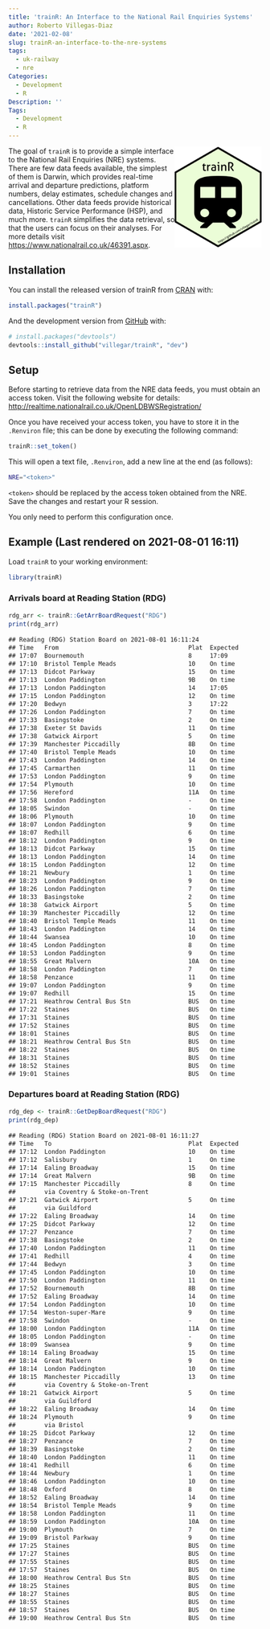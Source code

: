 ```yaml
---
title: 'trainR: An Interface to the National Rail Enquiries Systems'
author: Roberto Villegas-Diaz
date: '2021-02-08'
slug: trainR-an-interface-to-the-nre-systems
tags:
  - uk-railway
  - nre
Categories:
  - Development
  - R
Description: ''
Tags:
  - Development
  - R
---
```


<img src="https://raw.githubusercontent.com/villegar/trainR/main/inst/images/logo.png" alt="logo" align="right" height=200px/>

The goal of `trainR` is to provide a simple interface to the 
National Rail Enquiries (NRE) systems. There are few data feeds 
available, the simplest of them is Darwin, which provides real-time 
arrival and departure predictions, platform numbers, delay estimates, 
schedule changes and cancellations. Other data feeds provide historical 
data, Historic Service Performance (HSP), and much more. `trainR` 
simplifies the data retrieval, so that the users can focus on their 
analyses. For more details visit 
https://www.nationalrail.co.uk/46391.aspx.

## Installation

You can install the released version of trainR from [CRAN](https://CRAN.R-project.org) with:

``` r
install.packages("trainR")
```

And the development version from [GitHub](https://github.com/) with:

``` r
# install.packages("devtools")
devtools::install_github("villegar/trainR", "dev")
```

## Setup
Before starting to retrieve data from the NRE data feeds, you must obtain an access token. 
Visit the following website for details: http://realtime.nationalrail.co.uk/OpenLDBWSRegistration/

Once you have received your access token, you have to store it in the `.Renviron` file; this can be 
done by executing the following command:


```r
trainR::set_token()
```

This will open a text file, `.Renviron`, add a new line at the end (as follows):

```bash
NRE="<token>"
```

`<token>` should be replaced by the access token obtained from the NRE. Save the changes and restart 
your R session.

You only need to perform this configuration once.

## Example (Last rendered on 2021-08-01 16:11)

Load `trainR` to your working environment:

```r
library(trainR)
```

### Arrivals board at Reading Station (RDG)


```r
rdg_arr <- trainR::GetArrBoardRequest("RDG")
print(rdg_arr)
```

```
## Reading (RDG) Station Board on 2021-08-01 16:11:24
## Time   From                                    Plat  Expected
## 17:07  Bournemouth                             8     17:09
## 17:10  Bristol Temple Meads                    10    On time
## 17:13  Didcot Parkway                          15    On time
## 17:13  London Paddington                       9B    On time
## 17:13  London Paddington                       14    17:05
## 17:15  London Paddington                       12    On time
## 17:20  Bedwyn                                  3     17:22
## 17:26  London Paddington                       7     On time
## 17:33  Basingstoke                             2     On time
## 17:38  Exeter St Davids                        11    On time
## 17:38  Gatwick Airport                         5     On time
## 17:39  Manchester Piccadilly                   8B    On time
## 17:40  Bristol Temple Meads                    10    On time
## 17:43  London Paddington                       14    On time
## 17:45  Carmarthen                              11    On time
## 17:53  London Paddington                       9     On time
## 17:54  Plymouth                                10    On time
## 17:56  Hereford                                11A   On time
## 17:58  London Paddington                       -     On time
## 18:05  Swindon                                 -     On time
## 18:06  Plymouth                                10    On time
## 18:07  London Paddington                       9     On time
## 18:07  Redhill                                 6     On time
## 18:12  London Paddington                       9     On time
## 18:13  Didcot Parkway                          15    On time
## 18:13  London Paddington                       14    On time
## 18:15  London Paddington                       12    On time
## 18:21  Newbury                                 1     On time
## 18:23  London Paddington                       9     On time
## 18:26  London Paddington                       7     On time
## 18:33  Basingstoke                             2     On time
## 18:38  Gatwick Airport                         5     On time
## 18:39  Manchester Piccadilly                   12    On time
## 18:40  Bristol Temple Meads                    11    On time
## 18:43  London Paddington                       14    On time
## 18:44  Swansea                                 10    On time
## 18:45  London Paddington                       8     On time
## 18:53  London Paddington                       9     On time
## 18:55  Great Malvern                           10A   On time
## 18:58  London Paddington                       7     On time
## 18:58  Penzance                                11    On time
## 19:07  London Paddington                       9     On time
## 19:07  Redhill                                 15    On time
## 17:21  Heathrow Central Bus Stn                BUS   On time
## 17:22  Staines                                 BUS   On time
## 17:31  Staines                                 BUS   On time
## 17:52  Staines                                 BUS   On time
## 18:01  Staines                                 BUS   On time
## 18:21  Heathrow Central Bus Stn                BUS   On time
## 18:22  Staines                                 BUS   On time
## 18:31  Staines                                 BUS   On time
## 18:52  Staines                                 BUS   On time
## 19:01  Staines                                 BUS   On time
```

### Departures board at Reading Station (RDG)


```r
rdg_dep <- trainR::GetDepBoardRequest("RDG")
print(rdg_dep)
```

```
## Reading (RDG) Station Board on 2021-08-01 16:11:27
## Time   To                                      Plat  Expected
## 17:12  London Paddington                       10    On time
## 17:12  Salisbury                               1     On time
## 17:14  Ealing Broadway                         15    On time
## 17:14  Great Malvern                           9B    On time
## 17:15  Manchester Piccadilly                   8     On time
##        via Coventry & Stoke-on-Trent           
## 17:21  Gatwick Airport                         5     On time
##        via Guildford                           
## 17:22  Ealing Broadway                         14    On time
## 17:25  Didcot Parkway                          12    On time
## 17:27  Penzance                                7     On time
## 17:38  Basingstoke                             2     On time
## 17:40  London Paddington                       11    On time
## 17:41  Redhill                                 4     On time
## 17:44  Bedwyn                                  3     On time
## 17:45  London Paddington                       10    On time
## 17:50  London Paddington                       11    On time
## 17:52  Bournemouth                             8B    On time
## 17:52  Ealing Broadway                         14    On time
## 17:54  London Paddington                       10    On time
## 17:54  Weston-super-Mare                       9     On time
## 17:58  Swindon                                 -     On time
## 18:00  London Paddington                       11A   On time
## 18:05  London Paddington                       -     On time
## 18:09  Swansea                                 9     On time
## 18:14  Ealing Broadway                         15    On time
## 18:14  Great Malvern                           9     On time
## 18:14  London Paddington                       10    On time
## 18:15  Manchester Piccadilly                   13    On time
##        via Coventry & Stoke-on-Trent           
## 18:21  Gatwick Airport                         5     On time
##        via Guildford                           
## 18:22  Ealing Broadway                         14    On time
## 18:24  Plymouth                                9     On time
##        via Bristol                             
## 18:25  Didcot Parkway                          12    On time
## 18:27  Penzance                                7     On time
## 18:39  Basingstoke                             2     On time
## 18:40  London Paddington                       11    On time
## 18:41  Redhill                                 6     On time
## 18:44  Newbury                                 1     On time
## 18:46  London Paddington                       10    On time
## 18:48  Oxford                                  8     On time
## 18:52  Ealing Broadway                         14    On time
## 18:54  Bristol Temple Meads                    9     On time
## 18:58  London Paddington                       11    On time
## 18:59  London Paddington                       10A   On time
## 19:00  Plymouth                                7     On time
## 19:09  Bristol Parkway                         9     On time
## 17:25  Staines                                 BUS   On time
## 17:27  Staines                                 BUS   On time
## 17:55  Staines                                 BUS   On time
## 17:57  Staines                                 BUS   On time
## 18:00  Heathrow Central Bus Stn                BUS   On time
## 18:25  Staines                                 BUS   On time
## 18:27  Staines                                 BUS   On time
## 18:55  Staines                                 BUS   On time
## 18:57  Staines                                 BUS   On time
## 19:00  Heathrow Central Bus Stn                BUS   On time
```
